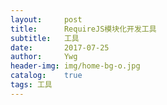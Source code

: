 ```yaml
---
layout:     post
title:      RequireJS模块化开发工具
subtitle:   工具
date:       2017-07-25
author:     Ywg
header-img: img/home-bg-o.jpg
catalog:    true
tags: 工具
---
```


``` 
``` 
